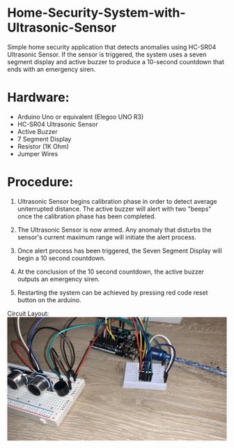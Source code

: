 # Home-Security-System-with-Ultrasonic-Sensor
Simple home security application that detects anomalies using HC-SR04 Ultrasonic Sensor. If the sensor is triggered, the system uses a seven segment display and active buzzer to produce a 10-second countdown that ends with an emergency siren.

# Hardware:
* Arduino Uno or equivalent (Elegoo UNO R3)
* HC-SR04 Ultrasonic Sensor
* Active Buzzer
* 7 Segment Display
* Resistor (1K Ohm)
* Jumper Wires

# Procedure:
1. Ultrasonic Sensor begins calibration phase in order to detect average uniterrupted distance. The active buzzer will alert with two "beeps" once the calibration phase has been completed. 

2. The Ultrasonic Sensor is now armed. Any anomaly that disturbs the sensor's current maximum range will initiate the alert process.
3. Once alert process has been triggered, the Seven Segment Display will begin a 10 second countdown.
4. At the conclusion of the 10 second countdown, the active buzzer outputs an emergency siren.
5. Restarting the system can be achieved by pressing red code reset button on the arduino. 

Circuit Layout: ![layout](https://github.com/burnettcj1966/Home-Security-System-with-Ultrasonic-Sensor/blob/main/sensorCircuit.jpg)


